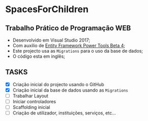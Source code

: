 # SpacesForChildren
## Trabalho Prático de Programação WEB
* Desenvolvido em Visual Studio 2017;
* Com auxilio de [Entity Framework Power Tools Beta 4](https://mrketplace.visualstudio.com/items?itemName=EntityFrameworkTeam.EntityFrameworkPowerToolsBeta4);
* Este projecto usa as `Migrations` para o uso da base de dados;
* O código esta em inglês;

## TASKS
- [x] Criação inicial do projecto usando o GitHub
- [x] Criação inicial da base de dados usando as `Migrations`
- [ ] Trabalhar Layout
- [ ] Iniciar controladores
- [ ] Scaffolding inicial
- [ ] Criação de utilizador, instituições, serviços, etc...